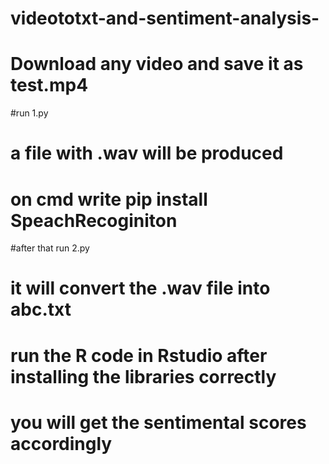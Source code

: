 # videototxt-and-sentiment-analysis-

# Download any video and save it as test.mp4
#run 1.py
# a file with  .wav will be produced 
# on cmd write pip install SpeachRecoginiton
#after that run 2.py
# it will convert the .wav file into abc.txt
# run the R code in Rstudio after installing the libraries correctly
# you will get the sentimental scores accordingly

